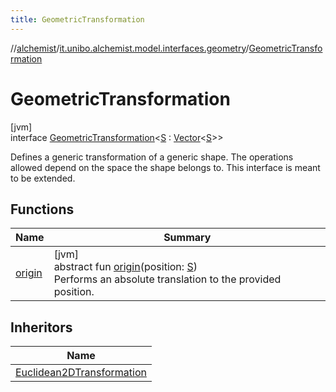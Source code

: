```yaml
---
title: GeometricTransformation
---
```

//[alchemist](../../../index.html)/[it.unibo.alchemist.model.interfaces.geometry](../index.html)/[GeometricTransformation](index.html)



# GeometricTransformation



[jvm]\
interface [GeometricTransformation](index.html)<[S](index.html) : [Vector](../-vector/index.html)<[S](index.html)>>

Defines a generic transformation of a generic shape. The operations allowed depend on the space the shape belongs to. This interface is meant to be extended.



## Functions


| Name | Summary |
|---|---|
| [origin](origin.html) | [jvm]<br>abstract fun [origin](origin.html)(position: [S](index.html))<br>Performs an absolute translation to the provided position. |


## Inheritors


| Name |
|---|
| [Euclidean2DTransformation](../../it.unibo.alchemist.model.interfaces.geometry.euclidean2d/-euclidean2-d-transformation/index.html) |


